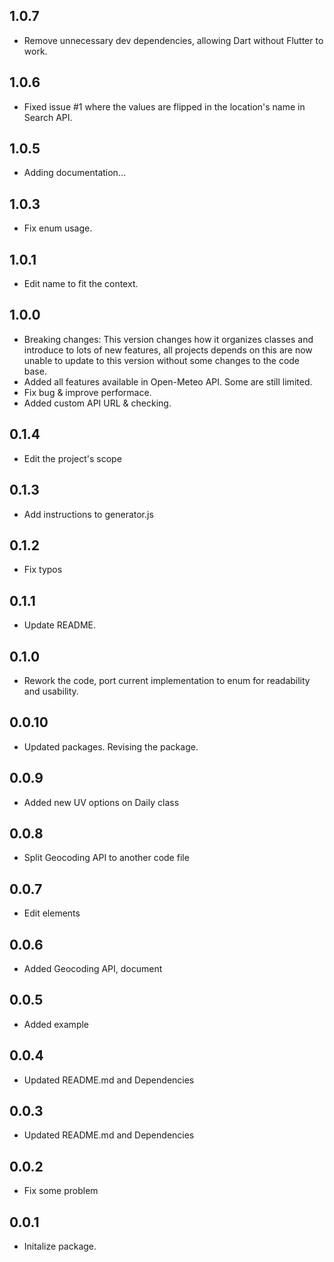 ## 1.0.7

* Remove unnecessary dev dependencies, allowing Dart without Flutter to work.

## 1.0.6

* Fixed issue #1 where the values are flipped in the location's name in Search API.

## 1.0.5

* Adding documentation...

## 1.0.3

* Fix enum usage.

## 1.0.1

* Edit name to fit the context.

## 1.0.0

* Breaking changes: This version changes how it organizes classes and introduce to lots of new features, all projects depends on this are now unable to update to this version without some changes to the code base.
* Added all features available in Open-Meteo API. Some are still limited.
* Fix bug & improve performace.
* Added custom API URL & checking.

## 0.1.4

* Edit the project's scope

## 0.1.3

* Add instructions to generator.js

## 0.1.2

* Fix typos

## 0.1.1

* Update README.

## 0.1.0

* Rework the code, port current implementation to enum for readability and usability.

## 0.0.10

* Updated packages. Revising the package.

## 0.0.9

* Added new UV options on Daily class

## 0.0.8

* Split Geocoding API to another code file

## 0.0.7

* Edit elements

## 0.0.6

* Added Geocoding API, document

## 0.0.5

* Added example

## 0.0.4

* Updated README.md and Dependencies

## 0.0.3

* Updated README.md and Dependencies

## 0.0.2

* Fix some problem

## 0.0.1

* Initalize package.